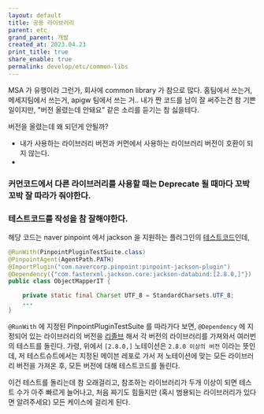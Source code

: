 ```yaml
---
layout: default
title: 공용 라이브러리
parent: etc
grand_parent: 개발
created_at: 2023.04.23
print_title: true
share_enable: true
permalink: develop/etc/common-libs
---
```


MSA 가 유행이라 그런가, 회사에 common library 가 참으로 많다. 홈팀에서 쓰는거, 메세지팀에서 쓰는거, apigw 팀에서 쓰는 거.. 
내가 짠 코드를 남이 잘 써주는건 참 기쁜일이지만, "버전 올렸는데 안돼요" 같은 소리를 듣기는 참 싫을테다. 

버전을 올렸는데 왜 되던게 안될까? 

- 내가 사용하는 라이브러리 버전과 커먼에서 사용하는 라이브러리 버전이 호환이 되지 않는다.
- 


### 커먼코드에서 다른 라이브러리를 사용할 때는 Deprecate 될 때마다 꼬박꼬박 잘 따라가 줘야한다. 



### 테스트코드를 작성을 참 잘해야한다.

해당 코드는 naver pinpoint 에서 jackson 을 지원하는 플러그인의 [테스트코드](https://github.com/pinpoint-apm/pinpoint/blob/master/plugins-it/jackson-it/src/test/java/com/navercorp/pinpoint/plugin/jackson/ObjectMapperIT.java#L46)인데, 

```java
@RunWith(PinpointPluginTestSuite.class)
@PinpointAgent(AgentPath.PATH)
@ImportPlugin("com.navercorp.pinpoint:pinpoint-jackson-plugin")
@Dependency({"com.fasterxml.jackson.core:jackson-databind:[2.8.0,]"})
public class ObjectMapperIT {

    private static final Charset UTF_8 = StandardCharsets.UTF_8;
    ...
}
```

`@RunWith` 에 지정된 PinpointPluginTestSuite 를 따라가다 보면, `@Dependency` 에 지정되어 있는 라이브러리의 버전을 [리졸브](https://github.com/pinpoint-apm/pinpoint/blob/master/test/src/main/java/com/navercorp/pinpoint/test/plugin/DependencyResolver.java#L285-L324) 해서 각 버전의 라이브러리를 가져와서 여러번의 테스트를 돌린다.
가령, 위에서 `[2.8.0,]` 노테이션은 `2.8.0 이상의 버전` 이라는 뜻인데, 저 테스트슈트에서는 지정된 메이븐 레포로 가서 저 노테이션에 맞는 모든 라이브러리 버전을 가져온 후, 모든 버전에 대해 테스트코드를 돌린다.

이건 테스트를 돌리는데 참 오래걸리고, 참조하는 라이브러리가 두개 이상이 되면 테스트 수가 아주 빠르게 늘어나고, 처음 짜기도 힘들지만 (혹시 범용되는 라이브러리가 있다면 알려주세요) 모든 케이스에 걸리게 된다.

